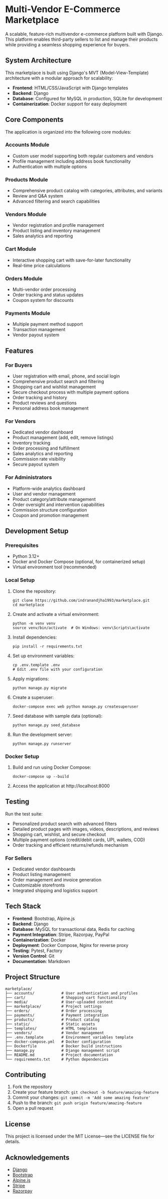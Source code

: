 # Multi-Vendor E-Commerce Marketplace

A scalable, feature-rich multivendor e-commerce platform built with Django. This platform enables third-party sellers to list and manage their products while providing a seamless shopping experience for buyers.

## System Architecture

This marketplace is built using Django's MVT (Model-View-Template) architecture with a modular approach for scalability:

- **Frontend**: HTML/CSS/JavaScript with Django templates
- **Backend**: Django 
- **Database**: Configured for MySQL in production, SQLite for development
- **Containerization**: Docker support for easy deployment

## Core Components

The application is organized into the following core modules:

### Accounts Module
- Custom user model supporting both regular customers and vendors
- Profile management including address book functionality
- Authentication with multiple options

### Products Module
- Comprehensive product catalog with categories, attributes, and variants
- Review and Q&A system
- Advanced filtering and search capabilities

### Vendors Module
- Vendor registration and profile management
- Product listing and inventory management
- Sales analytics and reporting

### Cart Module
- Interactive shopping cart with save-for-later functionality
- Real-time price calculations

### Orders Module
- Multi-vendor order processing
- Order tracking and status updates
- Coupon system for discounts

### Payments Module
- Multiple payment method support
- Transaction management
- Vendor payout system

## Features

### For Buyers

- User registration with email, phone, and social login
- Comprehensive product search and filtering
- Shopping cart and wishlist management
- Secure checkout process with multiple payment options
- Order tracking and history
- Product reviews and questions
- Personal address book management

### For Vendors

- Dedicated vendor dashboard
- Product management (add, edit, remove listings)
- Inventory tracking
- Order processing and fulfillment
- Sales analytics and reporting
- Commission rate visibility
- Secure payout system

### For Administrators

- Platform-wide analytics dashboard
- User and vendor management
- Product category/attribute management
- Order oversight and intervention capabilities
- Commission structure configuration
- Coupon and promotion management

## Development Setup

### Prerequisites
- Python 3.12+
- Docker and Docker Compose (optional, for containerized setup)
- Virtual environment tool (recommended)

### Local Setup

1. Clone the repository:
   ```
   git clone https://github.com/indranandjha1993/marketplace.git
   cd marketplace
   ```

2. Create and activate a virtual environment:
   ```
   python -m venv venv
   source venv/bin/activate  # On Windows: venv\Scripts\activate
   ```

3. Install dependencies:
   ```
   pip install -r requirements.txt
   ```

4. Set up environment variables:
   ```
   cp .env.template .env
   # Edit .env file with your configuration
   ```

5. Apply migrations:
   ```
   python manage.py migrate
   ```
   
6. Create a superuser:
   ```
   docker-compose exec web python manage.py createsuperuser
    ```

7. Seed database with sample data (optional):
   ```
   python manage.py seed_database
   ```

8. Run the development server:
   ```
   python manage.py runserver
   ```

### Docker Setup

1. Build and run using Docker Compose:
   ```
   docker-compose up --build
   ```

2. Access the application at http://localhost:8000

## Testing

Run the test suite:
- Personalized product search with advanced filters
- Detailed product pages with images, videos, descriptions, and reviews
- Shopping cart, wishlist, and secure checkout
- Multiple payment options (credit/debit cards, UPI, wallets, COD)
- Order tracking and efficient returns/refunds mechanism

### For Sellers

- Dedicated vendor dashboards
- Product listing management
- Order management and invoice generation
- Customizable storefronts
- Integrated shipping and logistics support

## Tech Stack

- **Frontend**: Bootstrap, Alpine.js
- **Backend**: Django
- **Database**: MySQL for transactional data, Redis for caching
- **Payment Integration**: Stripe, Razorpay, PayPal
- **Containerization**: Docker
- **Deployment**: Docker Compose, Nginx for reverse proxy
- **Testing**: Pytest, Factory
- **Version Control**: Git
- **Documentation**: Markdown

## Project Structure

```
marketplace/
├── accounts/            # User authentication and profiles
├── cart/                # Shopping cart functionality
├── media/               # User-uploaded content
├── marketplace/         # Project settings
├── orders/              # Order processing
├── payments/            # Payment integration
├── products/            # Product catalog
├── static/              # Static assets
├── templates/           # HTML templates
├── vendors/             # Vendor management
├── .env.template        # Environment variables template
├── docker-compose.yml   # Docker configuration
├── Dockerfile           # Docker build instructions
├── manage.py            # Django management script
├── README.md            # Project documentation
└── requirements.txt     # Python dependencies
```

## Contributing

1. Fork the repository
2. Create your feature branch: `git checkout -b feature/amazing-feature`
3. Commit your changes: `git commit -m 'Add some amazing feature'`
4. Push to the branch: `git push origin feature/amazing-feature`
5. Open a pull request

## License

This project is licensed under the MIT License—see the LICENSE file for details.

## Acknowledgements

- [Django](https://www.djangoproject.com/)
- [Bootstrap](https://getbootstrap.com/)
- [Alpine.js](https://alpinejs.dev/)
- [Stripe](https://stripe.com/)
- [Razorpay](https://razorpay.com/)
